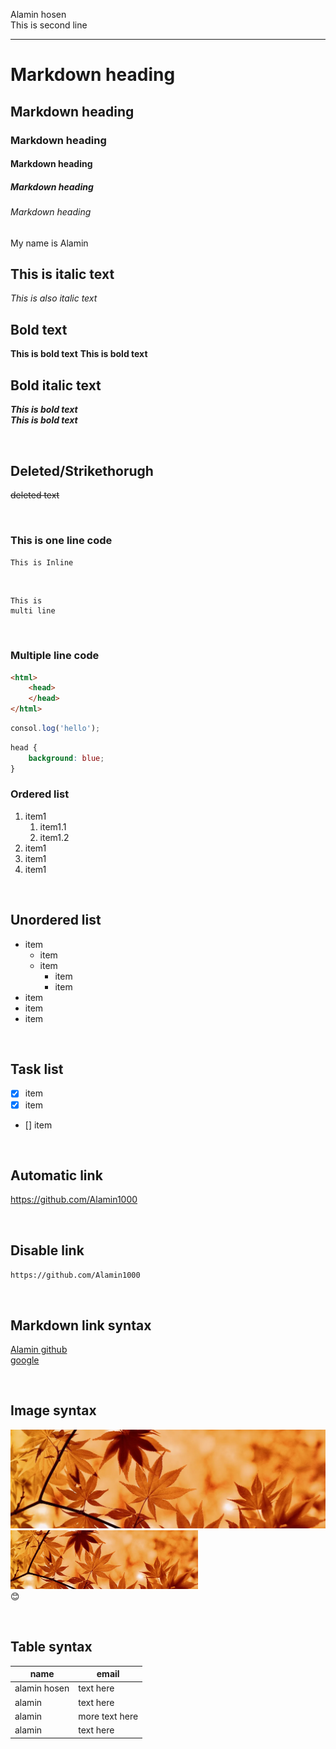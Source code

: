 <!-- markdown learning -->
Alamin hosen  <br>
This is second line

---

# Markdown heading
## Markdown heading
### Markdown heading
#### Markdown heading
##### Markdown heading
###### Markdown heading

<p>My name is Alamin</p>

## This is italic text

_This is also italic text_  

## Bold text

**This is bold text**
__This is bold text__


## Bold italic text

**_This is bold text_**  
_**This is bold text**_


<br>

## Deleted/Strikethorugh

~~deleted text~~

<br>

### This is one line code

`This is Inline` 

<br>

```
This is 
multi line
```

<br>

### Multiple line code

```html
<html>
    <head>
    </head>
</html>
```

```javascript
consol.log('hello');
```

```css
head {
    background: blue;
}
```

### Ordered list

1. item1
    1. item1.1
    1. item1.2
2. item1
3. item1
4. item1

<br>


## Unordered list

- item
    - item
    - item
        - item
        - item
- item
- item
- item

<br>


## Task list

- [X] item
- [X] item
- [] item

<br>


## Automatic link

https://github.com/Alamin1000

<br>


## Disable link

`https://github.com/Alamin1000`

<br>


## Markdown link syntax

[Alamin github](https://github.com/Alamin1000)  
[google][google]


<!-- all links are here -->
[google]: https://www.google.com


<br>


## Image syntax

![alt text](./images/maple-1079235__480.webp)
<img src="./images/maple-1079235__480.webp" width="300px" title="hi">  
😊

<br>


## Table syntax

| name | email |
|------|-------|
|alamin hosen|text here|
|alamin|text here|
|alamin|more text here|
|alamin|text here|